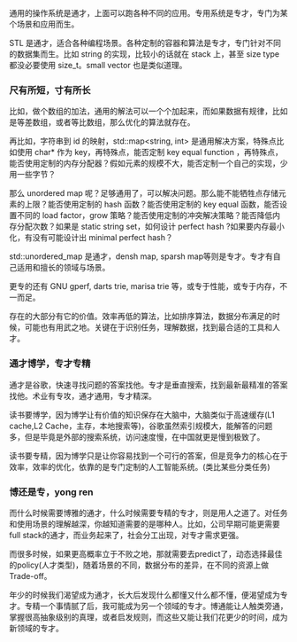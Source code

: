 通用的操作系统是通才，上面可以跑各种不同的应用。专用系统是专才，专门为某个场景和应用而生。

STL 是通才，适合各种编程场景。各种定制的容器和算法是专才，专门针对不同的数据集而生。比如 string 的实现，比较小的话就在 stack 上，甚至 size type 都没必要使用 size_t。small vector 也是类似道理。

### 尺有所短，寸有所长

比如，做个数组的加法，通用的解法可以一个个加起来，而如果数据有规律，比如是等差数组，或者等比数组，那么优化的算法就存在。

再比如，字符串到 id 的映射，std::map<string, int> 是通用解决方案，特殊点比如使用 char* 作为 key，再特殊点，能否定制 key equal function ，再特殊点，能否使用定制的内存分配器？假如元素的规模不大，能否定制一个自己的实现，少用一些字节？

那么 unordered map 呢？足够通用了，可以解决问题。那么能不能牺牲点存储元素的上限？能否使用定制的 hash 函数？能否使用定制的 key equal 函数，能否设置不同的 load factor，grow 策略？能否使用定制的冲突解决策略？能否降低内存分配次数？如果是 static string set，如何设计 perfect hash ?如果要内存最小化，有没有可能设计出 minimal perfect hash？

std::unordered_map 是通才，densh map, sparsh map等则是专才。专才有自己适用和擅长的领域与场景。

更专的还有 GNU gperf, darts trie, marisa trie 等，或专于性能，或专于内存，不一而足。

存在的大部分有它的价值。效率再低的算法，比如排序算法，数据分布满足的时候，可能也有用武之地。关键在于识别任务，理解数据，找到最合适的工具和人才。

### 通才博学，专才专精

通才是谷歌，快速寻找问题的答案找他。专才是垂直搜索，找到最新最精准的答案找他。术业有专攻，通才通用，专才精深。

读书要博学，因为博学让有价值的知识保存在大脑中，大脑类似于高速缓存(L1 cache,L2 Cache，主存，本地搜索等)，谷歌虽然索引规模大，能解答的问题多，但是毕竟是外部的搜索系统，访问速度慢，在中国就更是慢到极致了。

读书要专精，因为博学只是让你容易找到一个可行的答案，但是竞争力的核心在于效率，效率的优化，依靠的是专门定制的人工智能系统。(类比某些分类任务)

### 博还是专，yong ren
而什么时候需要博雅的通才，什么时候需要专精的专才，则是用人之道了。对任务和使用场景的理解越深，你越知道需要的是哪种人。比如，公司早期可能更需要full stack的通才，而业务起来了，社会分工出现，对专才需求更强。

而很多时候，如果更高概率立于不败之地，那就需要去predict了，动态选择最佳的policy(人才类型)，随着场景的不同，数据分布的差异，在不同的资源上做Trade-off。

年少的时候我们渴望成为通才，长大后发现什么都懂又什么都不懂，便渴望成为专才。专精一个事情腻了后，我可能成为另一个领域的专才。博通能让人触类旁通，掌握很高抽象级别的真理，或者启发规则，而这些又能让我们花更少的时间，成为新领域的专才。

<!--stackedit_data:
eyJoaXN0b3J5IjpbMTYwNjQwMTQyNl19
-->